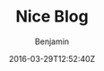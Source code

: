 ---
title: "Nice Blog"
github: https://github.com/itisbenjamin/Nice_Blog
demo: https://itisbenjamin.github.io/Nice_Blog
author: Benjamin

ssg:
  - Jekyll
cms:
  - No Cms
date: 2016-03-29T12:52:40Z
github_branch: master
description: "A Simple Jakyll Blog Theme."
stale: true
---